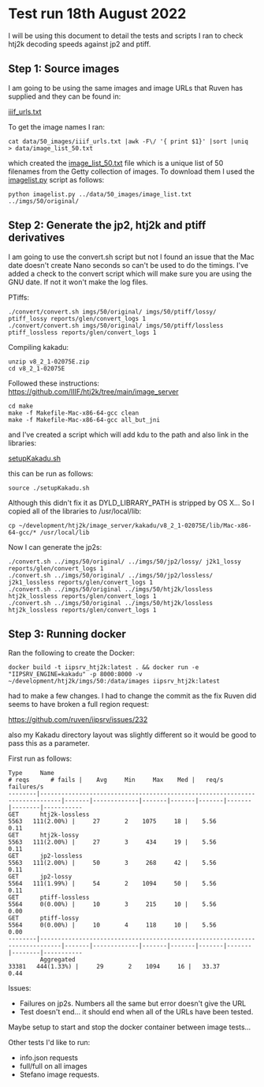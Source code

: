 # Test run 18th August 2022

I will be using this document to detail the tests and scripts I ran to check htj2k decoding speeds against jp2 and ptiff. 


## Step 1: Source images

I am going to be using the same images and image URLs that Ruven has supplied and they can be found in:

[iiif_urls.txt](../../data/50_images/iiif_urls.txt)

To get the image names I ran:

```
cat data/50_images/iiif_urls.txt |awk -F\/ '{ print $1}' |sort |uniq  > data/image_list_50.txt
```

which created the [image_list_50.txt](../../data/50_images/image_list_50.txt) file which is a unique list of 50 filenames from the Getty collection of images. To download them I used the [imagelist.py](../../download/README.md) script as follows:

```
python imagelist.py ../data/50_images/image_list.txt ../imgs/50/original/
```

## Step 2: Generate the jp2, htj2k and ptiff derivatives 

I am going to use the convert.sh script but not I found an issue that the Mac date doesn't create Nano seconds so can't be used to do the timings. I've added a check to the convert script which will make sure you are using the GNU date. If not it won't make the log files.


PTiffs:

```
./convert/convert.sh imgs/50/original/ imgs/50/ptiff/lossy/ ptiff_lossy reports/glen/convert_logs 1
./convert/convert.sh imgs/50/original/ imgs/50/ptiff/lossless ptiff_lossless reports/glen/convert_logs 1
```

Compiling kakadu:

```
unzip v8_2_1-02075E.zip 
cd v8_2_1-02075E
```

Followed these instructions: https://github.com/IIIF/htj2k/tree/main/image_server 

```
cd make
make -f Makefile-Mac-x86-64-gcc clean
make -f Makefile-Mac-x86-64-gcc all_but_jni
```

and I've created a script which will add kdu to the path and also link in the libraries:

[setupKakadu.sh](setupKakadu.sh)

this can be run as follows:

```
source ./setupKakadu.sh
```

Although this didn't fix it as DYLD_LIBRARY_PATH is stripped by OS X... So I copied all of the libraries to /usr/local/lib:

```
cp ~/development/htj2k/image_server/kakadu/v8_2_1-02075E/lib/Mac-x86-64-gcc/* /usr/local/lib
```

Now I can generate the jp2s:

```
./convert.sh ../imgs/50/original/ ../imgs/50/jp2/lossy/ j2k1_lossy  reports/glen/convert_logs 1
./convert.sh ../imgs/50/original/ ../imgs/50/jp2/lossless/ j2k1_lossless reports/glen/convert_logs 1
./convert.sh ../imgs/50/original ../imgs/50/htj2k/lossless htj2k_lossless reports/glen/convert_logs 1
./convert.sh ../imgs/50/original ../imgs/50/htj2k/lossless htj2k_lossless reports/glen/convert_logs 1
```


## Step 3: Running docker

Ran the following to create the Docker:

```
docker build -t iipsrv_htj2k:latest . && docker run -e "IIPSRV_ENGINE=kakadu" -p 8000:8000 -v ~/development/htj2k/imgs/50:/data/images iipsrv_htj2k:latest
```

had to make a few changes. I had to change the commit as the fix Ruven did seems to have broken a full region request:

https://github.com/ruven/iipsrv/issues/232

also my Kakadu directory layout was slightly different so it would be good to pass this as a parameter.

First run as follows:

```
Type     Name                                                                          # reqs      # fails |    Avg     Min     Max    Med |   req/s  failures/s
--------|----------------------------------------------------------------------------|-------|-------------|-------|-------|-------|-------|--------|-----------
GET      htj2k-lossless                                                                  5563   111(2.00%) |     27       2    1075     18 |    5.56        0.11
GET      htj2k-lossy                                                                     5563   111(2.00%) |     27       3     434     19 |    5.56        0.11
GET      jp2-lossless                                                                    5563   111(2.00%) |     50       3     268     42 |    5.56        0.11
GET      jp2-lossy                                                                       5564   111(1.99%) |     54       2    1094     50 |    5.56        0.11
GET      ptiff-lossless                                                                  5564     0(0.00%) |     10       3     215     10 |    5.56        0.00
GET      ptiff-lossy                                                                     5564     0(0.00%) |     10       4     118     10 |    5.56        0.00
--------|----------------------------------------------------------------------------|-------|-------------|-------|-------|-------|-------|--------|-----------
         Aggregated                                                                     33381   444(1.33%) |     29       2    1094     16 |   33.37        0.44
```

Issues:
 * Failures on jp2s. Numbers all the same but error doesn't give the URL
 * Test doesn't end... it should end when all of the URLs have been tested. 

Maybe setup to start and stop the docker container between image tests...

Other tests I'd like to run:
 * info.json requests
 * full/full on all images
 * Stefano image requests.

